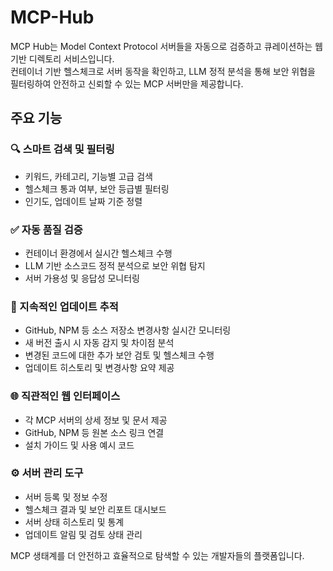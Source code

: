 # MCP-Hub
MCP Hub는 Model Context Protocol 서버들을 자동으로 검증하고 큐레이션하는 웹 기반 디렉토리 서비스입니다.   
컨테이너 기반 헬스체크로 서버 동작을 확인하고, LLM 정적 분석을 통해 보안 위협을 필터링하여 안전하고 신뢰할 수 있는 MCP 서버만을 제공합니다.

## 주요 기능

### **🔍 스마트 검색 및 필터링**
- 키워드, 카테고리, 기능별 고급 검색
- 헬스체크 통과 여부, 보안 등급별 필터링
- 인기도, 업데이트 날짜 기준 정렬

### **✅ 자동 품질 검증**
- 컨테이너 환경에서 실시간 헬스체크 수행
- LLM 기반 소스코드 정적 분석으로 보안 위협 탐지
- 서버 가용성 및 응답성 모니터링

### **🔄 지속적인 업데이트 추적**
- GitHub, NPM 등 소스 저장소 변경사항 실시간 모니터링
- 새 버전 출시 시 자동 감지 및 차이점 분석
- 변경된 코드에 대한 추가 보안 검토 및 헬스체크 수행
- 업데이트 히스토리 및 변경사항 요약 제공

### **🌐 직관적인 웹 인터페이스**
- 각 MCP 서버의 상세 정보 및 문서 제공
- GitHub, NPM 등 원본 소스 링크 연결
- 설치 가이드 및 사용 예시 코드

### **⚙️ 서버 관리 도구**
- 서버 등록 및 정보 수정
- 헬스체크 결과 및 보안 리포트 대시보드
- 서버 상태 히스토리 및 통계
- 업데이트 알림 및 검토 상태 관리

MCP 생태계를 더 안전하고 효율적으로 탐색할 수 있는 개발자들의 플랫폼입니다.
